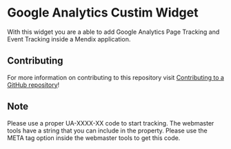# Google Analytics Custim Widget

With this widget you are a able to add Google Analytics Page Tracking and Event Tracking inside a Mendix application.

## Contributing

For more information on contributing to this repository visit [Contributing to a GitHub repository](https://world.mendix.com/display/howto50/Contributing+to+a+GitHub+repository)!

## Note

Please use a proper UA-XXXX-XX code to start tracking.
The webmaster tools have a string that you can include in the property.
Please use the META tag option inside the webmaster tools to get this code.
